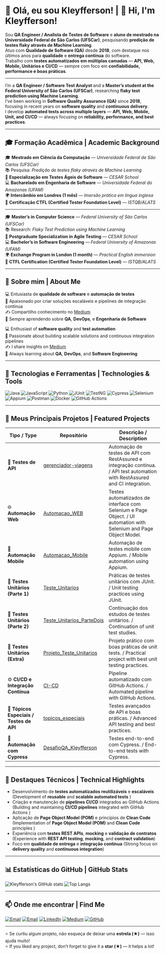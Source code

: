 # 👋 Olá, eu sou Kleyfferson! | 👋 Hi, I'm Kleyfferson!

Sou **QA Engineer / Analista de Testes de Software** e **aluno de mestrado na Universidade Federal de São Carlos (UFSCar)**, pesquisando **predição de testes flaky através de Machine Learning**.  
Atuo com **Qualidade de Software (QA)** desde **2018**, com destaque nos últimos anos para **qualidade** e **entrega contínua** do software.  
Trabalho com **testes automatizados em múltiplas camadas** — **API, Web, Mobile, Unitários e CI/CD** — sempre com foco em **confiabilidade, performance e boas práticas**.

---

I’m a **QA Engineer / Software Test Analyst** and a **Master’s student at the Federal University of São Carlos (UFSCar)**, researching **flaky test prediction using Machine Learning**.  
I’ve been working in **Software Quality Assurance (QA)** since **2018**, focusing in recent years on **software quality** and **continuous delivery**.  
I develop **automated tests across multiple layers** — **API, Web, Mobile, Unit, and CI/CD** — always focusing on **reliability, performance, and best practices**.

---

## 🎓 Formação Acadêmica | Academic Background

🎓 **Mestrado em Ciência da Computação** — *Universidade Federal de São Carlos (UFSCar)*  
📚 Pesquisa: *Predição de testes flaky através de Machine Learning*  
🏫 **Especialização em Testes Ágeis de Software** — *CESAR School*  
💻 **Bacharelado em Engenharia de Software** — *Universidade Federal do Amazonas (UFAM)*  
🌍 **Intercâmbio em Londres (1 mês)** — *Imersão prática em língua inglesa*  
📜 **Certificação CTFL (Certified Tester Foundation Level)** — *ISTQB/ALATS*

---

🎓 **Master’s in Computer Science** — *Federal University of São Carlos (UFSCar)*  
📚 Research: *Flaky Test Prediction using Machine Learning*  
🏫 **Postgraduate Specialization in Agile Testing** — *CESAR School*  
💻 **Bachelor’s in Software Engineering** — *Federal University of Amazonas (UFAM)*  
🌍 **Exchange Program in London (1 month)** — *Practical English immersion*  
📜 **CTFL Certification (Certified Tester Foundation Level)** — *ISTQB/ALATS*

---

## 🧠 Sobre mim | About Me

💻 Entusiasta de **qualidade de software** e **automação de testes**  
🚀 Apaixonado por criar soluções escaláveis e pipelines de integração contínua  
✍️ Compartilho conhecimento no [Medium](https://medium.com/@kleyfferson.silva)  
🎯 Sempre aprendendo sobre **QA**, **DevOps**, e **Engenharia de Software**

💻 Enthusiast of **software quality** and **test automation**  
🚀 Passionate about building scalable solutions and continuous integration pipelines  
✍️ I share insights on [Medium](https://medium.com/@kleyfferson.silva)  
🎯 Always learning about **QA**, **DevOps**, and **Software Engineering**

---

## 🧩 Tecnologias e Ferramentas | Technologies & Tools

![Java](https://img.shields.io/badge/Java-ED8B00?style=for-the-badge&logo=java&logoColor=white)
![JavaScript](https://img.shields.io/badge/JavaScript-F7DF1E?style=for-the-badge&logo=javascript&logoColor=black)
![Python](https://img.shields.io/badge/Python-3776AB?style=for-the-badge&logo=python&logoColor=white)
![JUnit](https://img.shields.io/badge/JUnit-25A162?style=for-the-badge&logo=junit5&logoColor=white)
![TestNG](https://img.shields.io/badge/TestNG-E34F26?style=for-the-badge&logo=testng&logoColor=white)
![Cypress](https://img.shields.io/badge/Cypress-17202C?style=for-the-badge&logo=cypress&logoColor=white)
![Selenium](https://img.shields.io/badge/Selenium-43B02A?style=for-the-badge&logo=selenium&logoColor=white)
![Appium](https://img.shields.io/badge/Appium-5C2D91?style=for-the-badge&logo=appium&logoColor=white)
![Postman](https://img.shields.io/badge/Postman-FF6C37?style=for-the-badge&logo=postman&logoColor=white)
![Docker](https://img.shields.io/badge/Docker-2496ED?style=for-the-badge&logo=docker&logoColor=white)
![GitHub Actions](https://img.shields.io/badge/GitHub_Actions-2088FF?style=for-the-badge&logo=github-actions&logoColor=white)

---

## 📁 Meus Principais Projetos | Featured Projects

| Tipo / Type | Repositório | Descrição / Description |
|--------------|--------------|--------------------------|
| 🧪 **Testes de API** | [gerenciador-viagens](https://github.com/kleyfferson/gerenciador-viagens.git) | Automação de testes de API com RestAssured e integração contínua. / API test automation with RestAssured and CI integration. |
| 🌐 **Automação Web** | [Automacao_WEB](https://github.com/kleyfferson/Automacao_WEB.git) | Testes automatizados de interface com Selenium e Page Object. / UI automation with Selenium and Page Object Model. |
| 📱 **Automação Mobile** | [Automacao_Mobile](https://github.com/kleyfferson/Automacao_Mobile.git) | Automação de testes mobile com Appium. / Mobile automation using Appium. |
| 🧩 **Testes Unitários (Parte 1)** | [Teste_Unitarios](https://github.com/kleyfferson/Teste_Unitarios.git) | Práticas de testes unitários com JUnit. / Unit testing practices using JUnit. |
| 🧩 **Testes Unitários (Parte 2)** | [Teste_Unitarios_ParteDois](https://github.com/kleyfferson/Teste_Unitarios_ParteDois.git) | Continuação dos estudos de testes unitários. / Continuation of unit test studies. |
| 🧩 **Testes Unitários (Extra)** | [Projeto_Teste_Unitarios](https://github.com/kleyfferson/Projeto_Teste_Unitarios.git) | Projeto prático com boas práticas de unit tests. / Practical project with best unit testing practices. |
| ⚙️ **CI/CD e Integração Contínua** | [CI-CD](https://github.com/kleyfferson/CI-CD.git) | Pipeline automatizado com GitHub Actions. / Automated pipeline with GitHub Actions. |
| 🧠 **Tópicos Especiais / Testes de API** | [topicos_especiais](https://github.com/kleyfferson/topicos_especiais.git) | Testes avançados de API e boas práticas. / Advanced API testing and best practices. |
| 🧬 **Automação com Cypress** | [DesafioQA_Kleyfferson](https://github.com/kleyfferson/DesafioQA_Kleyfferson.git) | Testes end-to-end com Cypress. / End-to-end tests with Cypress. |

---

## 🌟 Destaques Técnicos | Technical Highlights

- Desenvolvimento de **testes automatizados reutilizáveis** e **escaláveis**  (Development of **reusable** and **scalable automated tests**  )
- Criação e manutenção de **pipelines CI/CD** integrados ao GitHub Actions  (Building and maintaining **CI/CD pipelines** integrated with GitHub Actions  )
- Aplicação de **Page Object Model (POM)** e princípios de **Clean Code**  (Implementation of **Page Object Model (POM)** and **Clean Code** principles  )
- Experiência com **testes REST APIs**, **mocking** e **validação de contratos**  (Experience with **REST API testing**, **mocking**, and **contract validation**)
- Foco em **qualidade de entrega** e **integração contínua** (Strong focus on **delivery quality** and **continuous integration**)

---

## 📊 Estatísticas do GitHub | GitHub Stats

![Kleyfferson's GitHub stats](https://github-readme-stats.vercel.app/api?username=kleyfferson&show_icons=true&theme=tokyonight)
![Top Langs](https://github-readme-stats.vercel.app/api/top-langs/?username=kleyfferson&layout=compact&theme=tokyonight)

---

## 📫 Onde me encontrar | Find Me

[![Email](https://img.shields.io/badge/Email-kleyfferson.silva%40gmail.com-red?style=flat-square&logo=gmail)](mailto:kleyfferson.silva@gmail.com)
[![Email](https://img.shields.io/badge/Email-kleyfferson_lima%40hotmail.com-orange?style=flat-square&logo=microsoftoutlook)](mailto:kleyfferson_lima@hotmail.com)
[![LinkedIn](https://img.shields.io/badge/LinkedIn-Kleyfferson-blue?style=flat-square&logo=linkedin)](https://www.linkedin.com/in/kleyffersonsilva)
[![Medium](https://img.shields.io/badge/Medium-@kleyfferson.silva-black?style=flat-square&logo=medium)](https://medium.com/@kleyfferson.silva)
[![GitHub](https://img.shields.io/badge/GitHub-kleyfferson-lightgrey?style=flat-square&logo=github)](https://github.com/kleyfferson)

---

⭐ Se curtiu algum projeto, não esqueça de deixar uma **estrela (★)** — isso ajuda muito!  
⭐ If you liked any project, don’t forget to give it a **star (★)** — it helps a lot!
